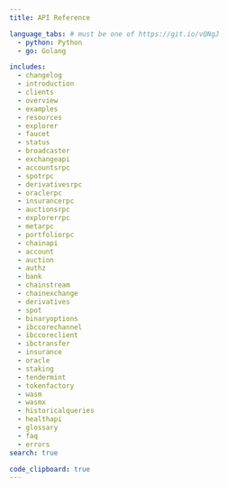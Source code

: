 ```yaml
---
title: API Reference

language_tabs: # must be one of https://git.io/vQNgJ
  - python: Python
  - go: Golang

includes:
  - changelog
  - introduction
  - clients
  - overview
  - examples
  - resources
  - explorer
  - faucet
  - status
  - broadcaster
  - exchangeapi
  - accountsrpc
  - spotrpc
  - derivativesrpc
  - oraclerpc
  - insurancerpc
  - auctionsrpc
  - explorerrpc
  - metarpc
  - portfoliorpc
  - chainapi
  - account
  - auction
  - authz
  - bank
  - chainstream
  - chainexchange
  - derivatives
  - spot
  - binaryoptions
  - ibccorechannel
  - ibccoreclient
  - ibctransfer
  - insurance
  - oracle
  - staking
  - tendermint
  - tokenfactory
  - wasm
  - wasmx
  - historicalqueries
  - healthapi
  - glossary
  - faq
  - errors
search: true

code_clipboard: true
---
```

